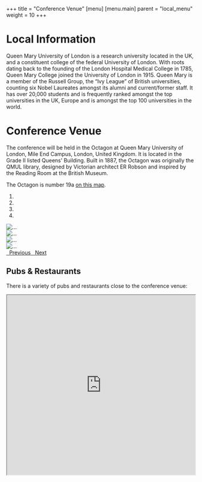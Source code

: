 +++
title = "Conference Venue"
[menu]
[menu.main]
  parent = "local_menu"
  weight = 10
+++

# Local Information



Queen Mary University of London is a research university located in the UK, and a constituent college of the federal University of London. With roots dating back to the founding of the London Hospital Medical College in 1785, Queen Mary College joined the University of London in 1915. Queen Mary is a member of the Russell Group, the “Ivy League” of British universities, counting six Nobel Laureates amongst its alumni and current/former staff. It has over 20,000 students and is frequently ranked amongst the top universities in the UK, Europe and is amongst the top 100 universities in the world.

# Conference Venue

The conference will be held in the Octagon at Queen Mary University of London, Mile End Campus, London, United Kingdom. It is located in the Grade II listed Queens' Building. Built in 1887, the Octagon was originally the QMUL library, designed by Victorian architect ER Robson and inspired by the Reading Room at the British Museum.

The Octagon is number 19a <a href="http://www.qmul.ac.uk/docs/about/26065.pdf" target="_blank" rel="noopener">on this map</a>.

<div id="carousel-octagon" class="carousel slide" data-ride="carousel">
  <ol class="carousel-indicators">
    <li data-target="#carousel-octagon" data-slide-to="0" class="active">&nbsp;</li>
    <li data-target="#carousel-octagon" data-slide-to="1">&nbsp;</li>
    <li data-target="#carousel-octagon" data-slide-to="2">&nbsp;</li>
    <li data-target="#carousel-octagon" data-slide-to="3">&nbsp;</li>
  </ol>
  <div class="carousel-inner" role="listbox">
    <div class="item active">
      <img src="img/local_2.jpg" alt="...">
    </div>
    <div class="item">
      <img src="img/local_1.jpg" alt="...">
    </div>
    <div class="item">
      <img src="img/local_4.jpg" alt="...">
    </div>
    <div class="item">
      <img src="img/local_5.jpg" alt="...">
    </div>
  </div>
  <a class="left carousel-control" href="#carousel-octagon" role="button" data-slide="prev">
    <span class="glyphicon glyphicon-chevron-left" aria-hidden="true">&nbsp;</span>
    <span class="sr-only">Previous</span>
  </a>
  <a class="right carousel-control" href="#carousel-octagon" role="button" data-slide="next">
    <span class="glyphicon glyphicon-chevron-right" aria-hidden="true">&nbsp;</span>
    <span class="sr-only">Next</span>
  </a>
</div>

## Pubs & Restaurants

There is a variety of pubs and restaurants close to the conference venue:
<iframe src="https://www.google.com/maps/d/embed?mid=101g7LMcOh892I2SBlG0J4UfW81g&hl=en" width="100%" height="480"></iframe>

